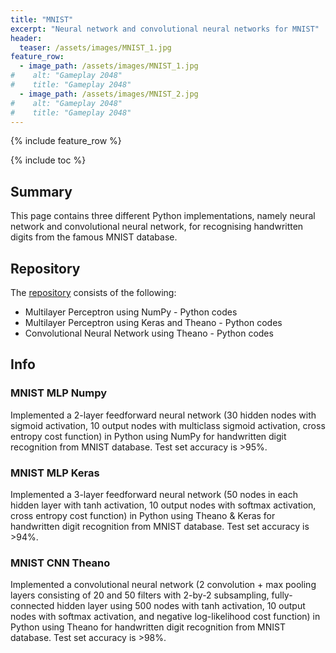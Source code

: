 ```yaml
---
title: "MNIST"
excerpt: "Neural network and convolutional neural networks for MNIST"
header:
  teaser: /assets/images/MNIST_1.jpg
feature_row:
  - image_path: /assets/images/MNIST_1.jpg
#    alt: "Gameplay 2048"
#    title: "Gameplay 2048"
  - image_path: /assets/images/MNIST_2.jpg
#    alt: "Gameplay 2048"
#    title: "Gameplay 2048"
---
```


{% include feature_row %}

{% include toc %}

## Summary
This page contains three different Python implementations, namely neural network and convolutional neural network, for recognising handwritten digits from the famous MNIST database.

## Repository
The [repository](https://github.com/Adaickalavan/MNIST) consists of the following: 
* Multilayer Perceptron using NumPy - Python codes
* Multilayer Perceptron using Keras and Theano - Python codes
* Convolutional Neural Network using Theano - Python codes

## Info

### MNIST MLP Numpy
Implemented a 2-layer feedforward neural network (30 hidden nodes with sigmoid activation, 10 output nodes with multiclass sigmoid activation, cross entropy cost function) in Python using NumPy for handwritten digit recognition from MNIST database. Test set accuracy is >95%. 

### MNIST MLP Keras
Implemented a 3-layer feedforward neural network (50 nodes in each hidden layer with tanh activation, 10
output nodes with softmax activation, cross entropy cost function) in Python using Theano & Keras for
handwritten digit recognition from MNIST database. Test set accuracy is >94%. 

### MNIST CNN Theano
Implemented a convolutional neural network (2 convolution + max pooling layers consisting of 20 and 50
filters with 2-by-2 subsampling, fully-connected hidden layer using 500 nodes with tanh activation, 10 output nodes with softmax activation, and negative log-likelihood cost function) in Python using Theano for handwritten digit recognition from MNIST database. Test set accuracy is >98%. 

